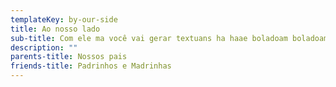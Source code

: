 ```yaml
---
templateKey: by-our-side
title: Ao nosso lado
sub-title: Com ele ma você vai gerar textuans ha haae boladoam boladoam.
description: ""
parents-title: Nossos pais
friends-title: Padrinhos e Madrinhas
---
```


